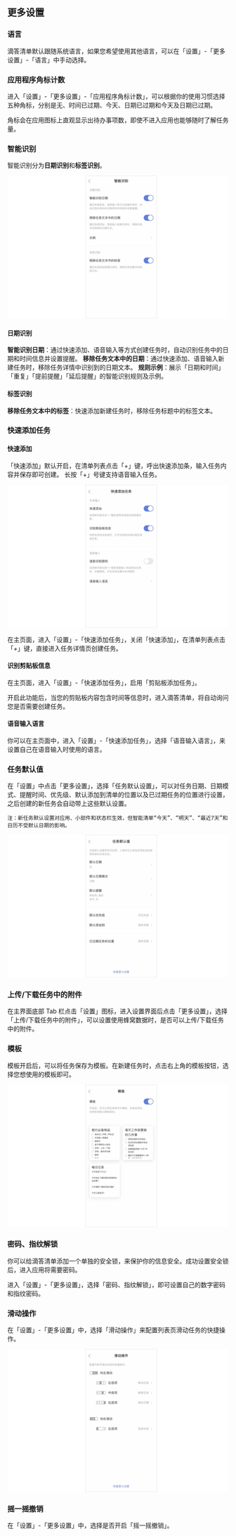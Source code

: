 ## 更多设置

### 语言

滴答清单默认跟随系统语言，如果您希望使用其他语言，可以在「设置」-「更多设置」-「语言」中手动选择。


### 应用程序角标计数

进入「设置」-「更多设置」-「应用程序角标计数」，可以根据你的使用习惯选择五种角标，分别是无、时间已过期、今天、日期已过期和今天及日期已过期。

角标会在应用图标上直观显示出待办事项数，即使不进入应用也能够随时了解任务量。

### 智能识别

智能识别分为**日期识别**和**标签识别**。

![](../../images/ios/33.png)

#### 日期识别

**智能识别日期**：通过快速添加、语音输入等方式创建任务时，自动识别任务中的日期和时间信息并设置提醒。
**移除任务文本中的日期**：通过快速添加、语音输入新建任务时，移除任务详情中识别到的日期文本。
**规则示例**：展示「日期和时间」「重复」「提前提醒」「延后提醒」的智能识别规则及示例。

#### 标签识别

**移除任务文本中的标签**：快速添加新建任务时，移除任务标题中的标签文本。


### 快速添加任务

#### 快速添加

「快速添加」默认开启，在清单列表点击「+」键，呼出快速添加条，输入任务内容并保存即可创建。 长按「+」号键支持语音输入任务。

![](../../images/ios/74.png)

在主页面，进入「设置」-「快速添加任务」，关闭「快速添加」，在清单列表点击「+」键，直接进入任务详情页创建任务。

#### 识别剪贴板信息

在主页面，进入「设置」-「快速添加任务」，启用「剪贴板添加任务」。

开启此功能后，当您的剪贴板内容包含时间等信息时，进入滴答清单，将自动询问您是否需要创建任务。


#### 语音输入语言

你可以在主页面中，进入「设置」-「快速添加任务」，选择「语音输入语言」，来设置自己在语音输入时使用的语言。

### 任务默认值

在「设置」中点击「更多设置」，选择「任务默认设置」，可以对任务日期、日期模式、提醒时间、优先级、默认添加到清单的位置以及已过期任务的位置进行设置，之后创建的新任务会自动带上这些默认设置。

`注：新任务默认设置对应用、小部件和状态栏生效，但智能清单“今天”、“明天”、“最近7天”和日历不受默认日期的影响。`

![](../../images/ios/75.png)

### 上传/下载任务中的附件

在主界面底部 Tab 栏点击「设置」图标，进入设置界面后点击「更多设置」，选择「上传/下载任务中的附件」，可以设置使用蜂窝数据时，是否可以上传/下载任务中的附件。

### 模板

模板开启后，可以将任务保存为模板。在新建任务时，点击右上角的模板按钮，选择您想使用的模板即可。

![](../../images/ios/76.png)


### 密码、指纹解锁

你可以给滴答清单添加一个单独的安全锁，来保护你的信息安全。成功设置安全锁后，进入应用将需要密码。

进入「设置」-「更多设置」，选择「密码、指纹解锁」，即可设置自己的数字密码和指纹密码。

### 滑动操作

在「设置」-「更多设置」中，选择「滑动操作」来配置列表页滑动任务的快捷操作。

![](../../images/ios/77.png)

### 摇一摇撤销

在「设置」-「更多设置」中，选择是否开启「摇一摇撤销」。












